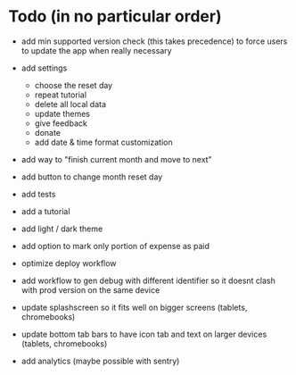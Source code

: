 # Todo (in no particular order)

- add min supported version check (this takes precedence) to force users to update the app when really necessary

- add settings

  - choose the reset day
  - repeat tutorial
  - delete all local data
  - update themes
  - give feedback
  - donate
  - add date & time format customization

- add way to "finish current month and move to next"
- add button to change month reset day
- add tests
- add a tutorial
- add light / dark theme
- add option to mark only portion of expense as paid
- optimize deploy workflow
- add workflow to gen debug with different identifier so it doesnt clash with prod version on the same device
- update splashscreen so it fits well on bigger screens (tablets, chromebooks)
- update bottom tab bars to have icon tab and text on larger devices (tablets, chromebooks)
- add analytics (maybe possible with sentry)
